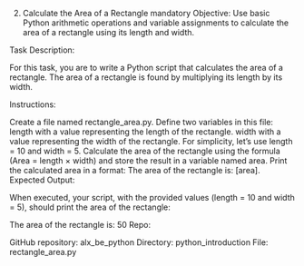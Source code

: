 2. Calculate the Area of a Rectangle
mandatory
Objective: Use basic Python arithmetic operations and variable assignments to calculate the area of a rectangle using its length and width.

Task Description:

For this task, you are to write a Python script that calculates the area of a rectangle. The area of a rectangle is found by multiplying its length by its width.

Instructions:

Create a file named rectangle_area.py.
Define two variables in this file:
length with a value representing the length of the rectangle.
width with a value representing the width of the rectangle.
For simplicity, let’s use length = 10 and width = 5.
Calculate the area of the rectangle using the formula (Area = length × width) and store the result in a variable named area.
Print the calculated area in a format: The area of the rectangle is: [area].
Expected Output:

When executed, your script, with the provided values (length = 10 and width = 5), should print the area of the rectangle:

The area of the rectangle is: 50
Repo:

GitHub repository: alx_be_python
Directory: python_introduction
File: rectangle_area.py
